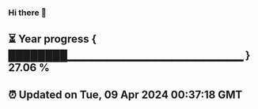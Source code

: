 ### Hi there 👋
⏳ Year progress { ████████▁▁▁▁▁▁▁▁▁▁▁▁▁▁▁▁▁▁▁▁▁▁ } 27.06 %
---
⏰ Updated on Tue, 09 Apr 2024 00:37:18 GMT
---
